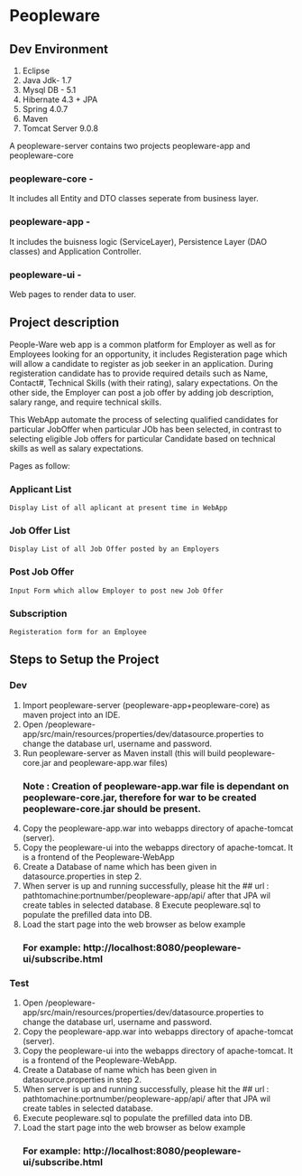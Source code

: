 # Peopleware

## Dev Environment 
  1. Eclipse
  2. Java Jdk- 1.7
  3. Mysql DB - 5.1
  4. Hibernate 4.3 + JPA
  5. Spring 4.0.7
  6. Maven
  7. Tomcat Server 9.0.8
  
A peopleware-server contains two projects peopleware-app and peopleware-core

### peopleware-core -  
It includes all Entity and DTO classes seperate from business layer.
### peopleware-app - 
It includes the buisness logic (ServiceLayer), Persistence Layer (DAO classes) and Application Controller.
### peopleware-ui -
Web pages to render data to user.
## Project description

People-Ware web app is a common platform for Employer as well as for Employees looking for an opportunity, it includes Registeration page which will allow a candidate to register as job seeker in an application. During registeration candidate has to provide required details such as Name, Contact#, Technical Skills (with their rating), salary expectations. On the other side, the Employer can post a job offer by adding job description, salary range, and require technical skills.

This WebApp automate the process of selecting qualified candidates for particular JobOffer when particular JOb has been selected, in contrast to selecting eligible Job offers for particular Candidate based on technical skills as well as salary expectations.

Pages as follow:
### Applicant List
    Display List of all aplicant at present time in WebApp
### Job Offer List
    Display List of all Job Offer posted by an Employers
### Post Job Offer
    Input Form which allow Employer to post new Job Offer
### Subscription
    Registeration form for an Employee

## Steps to Setup the Project

### Dev
1. Import peopleware-server (peopleware-app+peopleware-core) as maven project into an IDE.
2. Open /peopleware-app/src/main/resources/properties/dev/datasource.properties to change the database url, username and password.
3. Run peopleware-server as Maven install (this will build peopleware-core.jar and peopleware-app.war files)
    ### Note :  Creation of peopleware-app.war file is dependant on peopleware-core.jar, therefore for war to be created peopleware-core.jar should be present.
4. Copy the peopleware-app.war into webapps directory of apache-tomcat (server).
5. Copy the peopleware-ui into the webapps directory of apache-tomcat. It is a frontend of the Peopleware-WebApp
6. Create a Database of name which has been given in datasource.properties in step 2.
7. When server is up and running successfully, please hit the ## url :  pathtomachine:portnumber/peopleware-app/api/ after that JPA wil create tables in selected database.
8 Execute peopleware.sql to populate the prefilled data into DB.
9. Load the start page into the web browser as  below example
    ### For example: http://localhost:8080/peopleware-ui/subscribe.html

### Test
1. Open /peopleware-app/src/main/resources/properties/dev/datasource.properties to change the database url, username and password.
2. Copy the peopleware-app.war into webapps directory of apache-tomcat (server).
3. Copy the peopleware-ui into the webapps directory of apache-tomcat. It is a frontend of the Peopleware-WebApp.
4. Create a Database of name which has been given in datasource.properties in step 2.
5. When server is up and running successfully, please hit the ## url :  pathtomachine:portnumber/peopleware-app/api/ after that JPA wil create tables in selected database.
6. Execute peopleware.sql to populate the prefilled data into DB.
7. Load the start page into the web browser as  below example
    ### For example: http://localhost:8080/peopleware-ui/subscribe.html
    
    



